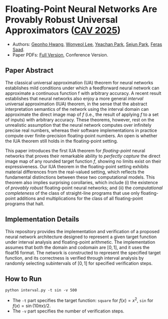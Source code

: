 # Floating-Point Neural Networks Are Provably Robust Universal Approximators ([CAV 2025](https://conferences.i-cav.org/2025/))

- Authors:
  [Geonho Hwang](https://sites.google.com/snu.ac.kr/geonhohwang),
  [Wonyeol Lee](https://wonyeol.github.io/),
  [Yeachan Park](https://yechanp.github.io/site/),
  [Sejun Park](https://sites.google.com/site/sejunparksite/),
  [Feras Saad](https://www.cs.cmu.edu/~fsaad/).
- Paper PDFs:
  [Full Version](http://doi.org/10.1184/R1/29127932),
  Conference Version.

## Paper Abstract 

The classical universal approximation (UA) theorem for neural networks establishes mild conditions under which a feedforward neural network can approximate a continuous function f with arbitrary accuracy. A recent result establishes that neural networks also enjoy a more general *interval* universal approximation (IUA) theorem, in the sense that the abstract interpretation semantics of the network using the interval domain can approximate the direct image map of $f$ (i.e., the result of applying $f$ to a set of inputs) with arbitrary accuracy. These theorems, however, rest on the unrealistic assumption that the neural network computes over infinitely precise real numbers, whereas their software implementations in practice compute over finite-precision floating-point numbers. An open is whether the IUA theorem still holds in the floating-point setting.

This paper introduces the first IUA theorem for *floating-point* neural networks that proves their remarkable ability to *perfectly capture* the direct image map of any rounded target function $f$, showing no limits exist on their expressiveness. Our IUA theorem in the floating-point setting exhibits material differences from the real-valued setting, which reflects the fundamental distinctions between these two computational models. This theorem also implies surprising corollaries, which include (i) the existence of *provably robust* floating-point neural networks; and (ii) the *computational completeness* of the class of straight-line programs that use only floating-point additions and multiplications for the class of all floating-point programs that halt.


## Implementation Details

This repository provides the implementation and verification of a proposed neural network architecture designed to represent a given target function under interval analysis and floating-point arithmetic. The implementation assumes that both the domain and codomain are $[0,1]$, and it uses the float16 format. The network is constructed to represent the specified target function, and its correctness is verified through interval analysis by randomly selecting subintervals of $[0,1]$ for specified verification steps.

## How to Run

```
python interval.py -t sin -v 500 
```

- The `-t` part specifies the target function: `square` for $f(x)=x^2$, `sin` for $f(x) = \sin( 10 \pi x ) /2$.
- The `-v` part specifies the number of verification steps.



